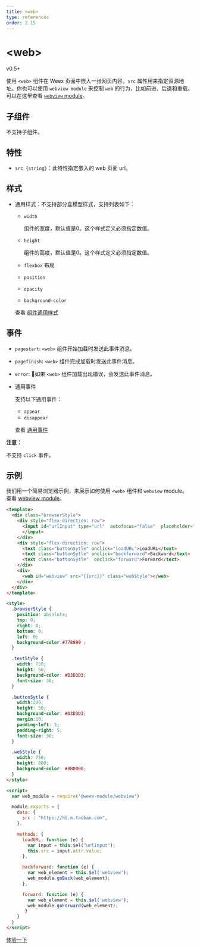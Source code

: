 ```yaml
---
title: <web>
type: references
order: 2.15
---
```


# &lt;web&gt;

<span class="weex-version">v0.5+</span>

使用 `<web>` 组件在 Weex 页面中嵌入一张网页内容。`src` 属性用来指定资源地址。你也可以使用 `webview module` 来控制 `web` 的行为，比如前进、后退和重载。可以在这里查看 [`webview` module](../modules/webview.html)。

## 子组件

不支持子组件。

## 特性

- `src {string}`：此特性指定嵌入的 web 页面 url。

## 样式

- 通用样式：不支持部分盒模型样式，支持列表如下：

  - `width`

    组件的宽度，默认值是0。这个样式定义必须指定数值。
    
  - `height`

    组件的高度，默认值是0。这个样式定义必须指定数值。
    
  - `flexbox` 布局
  - `position`
  - `opacity`
  - `background-color`

  查看 [组件通用样式](../common-style.html)

## 事件

- `pagestart`: `<web>` 组件开始加载时发送此事件消息。
- `pagefinish`: `<web>` 组件完成加载时发送此事件消息。
- `error`: 如果 `<web>` 组件加载出现错误，会发送此事件消息。

- 通用事件

  支持以下通用事件：
  - `appear`
  - `disappear`

  查看 [通用事件](../common-event.html)

**注意：**

不支持 `click` 事件。

## 示例

我们用一个简易浏览器示例，来展示如何使用 `<web>` 组件和 `webview` module。 查看 [webview module](../modules/webview.html)。

```html
<template>
  <div class="browserStyle">
    <div style="flex-direction: row">
      <input id="urlInput" type="url"  autofocus="false"  placeholder="input url" onchange="change" oninput="input" class="textStyle"   value="https://www.baidu.com">
      </input>
    </div>
    <div style="flex-direction: row">
      <text class="buttonSytle" onclick="loadURL">LoadURL</text>
      <text class="buttonSytle" onclick="backforward">Backward</text>
      <text class="buttonSytle"  onclick="forward">Forward</text>
    </div>
    <div>
      <web id="webview" src="{{src}}" class="webStyle"></web>
    </div>
  </div>
</template>

<style>
  .browserStyle {
    position: absolute;
    top: 0;
    right: 0;
    bottom: 0;
    left: 0;
    background-color:#778899 ;
  }

  .textStyle {
    width: 750;
    height: 50;
    background-color: #D3D3D3;
    font-size: 30;
  }

  .buttonSytle {
    width:200;
    height: 50;
    background-color: #D3D3D3;
    margin:10;
    padding-left: 5;
    padding-right: 5;
    font-size: 30;
  }

  .webStyle {
    width: 750;
    height: 800;
    background-color: #8B0000;
  }
</style>

<script>
  var web_module = require('@weex-module/webview')

  module.exports = {
    data: {
      src : "https://h5.m.taobao.com",
    },

    methods: {
      loadURL: function (e) {
        var input = this.$el("urlInput");
        this.src = input.attr.value;
      },

      backforward: function (e) {
        var web_element = this.$el('webview');
        web_module.goBack(web_element);
      },

      forward: function (e) {
        var web_element = this.$el('webview');
        web_module.goForward(web_element);
       }
    }
  }
</script>
```

[体验一下](http://dotwe.org/84741a6befeb0f1e5ce11b47ecf1123f)

